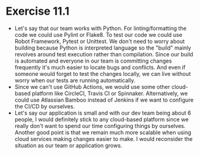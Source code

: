 # Exercise 11.1
 - Let's say that our team works with Python. For linting/formatting the code we could use Pylint or Flake8. To test our code we could use Robot Framework, Pytest or Unittest. We don't need to worry about building because Python is interpreted language so the "build" mainly revolves around test execution rather than compilation. Since our build is automated and everyone in our team is committing changes frequently it's much easier to locate bugs and conflicts. And even if someone would forget to test the changes locally, we can live without worry when our tests are running automatically.
 - Since we can't use GitHub Actions, we would use some other cloud-based platform like CircleCI, Travis CI or Spinnaker. Alternatively, we could use Atlassian Bamboo instead of Jenkins if we want to configure the CI/CD by ourselves.
 - Let's say our application is small and with our dev team being about 6 people, I would definitely stick to any cloud-based platform since we really don't want to spend our time configuring things by ourselves. Another good point is that we remain much more scalable when using cloud services making changes easier to make. I would reconsider the situation as our team or application grows.